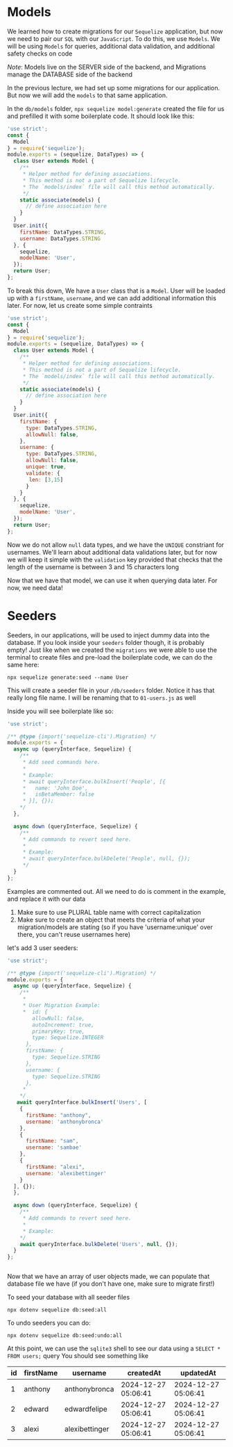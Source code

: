 # Models

We learned how to create migrations for our `Sequelize` application, but now we need to pair our `SQL` with our `JavaScript`. To do this, we use `Models`. We will be using `Models` for queries, additional data validation, and additional safety checks on code


*Note*: Models live on the SERVER side of the backend, and Migrations manage the DATABASE side of the backend


In the previous lecture, we had set up some migrations for our application. But now we will add the `models` to that same application.


In the `db/models` folder, `npx sequelize model:generate` created the file for us and prefilled it with some boilerplate code. It should look like this:


```js
'use strict';
const {
  Model
} = require('sequelize');
module.exports = (sequelize, DataTypes) => {
  class User extends Model {
    /**
     * Helper method for defining associations.
     * This method is not a part of Sequelize lifecycle.
     * The `models/index` file will call this method automatically.
     */
    static associate(models) {
      // define association here
    }
  }
  User.init({
    firstName: DataTypes.STRING,
    username: DataTypes.STRING
  }, {
    sequelize,
    modelName: 'User',
  });
  return User;
};

```

To break this down, We have a `User` class that is a `Model`. User will be loaded up with a `firstName`, `username`, and we can add additional information this later. For now, let us create some simple contraints

```js
'use strict';
const {
  Model
} = require('sequelize');
module.exports = (sequelize, DataTypes) => {
  class User extends Model {
    /**
     * Helper method for defining associations.
     * This method is not a part of Sequelize lifecycle.
     * The `models/index` file will call this method automatically.
     */
    static associate(models) {
      // define association here
    }
  }
  User.init({
    firstName: {
      type: DataTypes.STRING,
      allowNull: false,
    },
    username: {
      type: DataTypes.STRING,
      allowNull: false,
      unique: true,
      validate: {
       len: [3,15]
      }
    }
  }, {
    sequelize,
    modelName: 'User',
  });
  return User;
};

```

Now we do not allow `null` data types, and we have the `UNIQUE` constriant for usernames. We'll learn about additional data validations later, but for now we will keep it simple with the `validation` key provided that checks that the length of the username is between 3 and 15 characters long


Now that we have that model, we can use it when querying data later. For now, we need data!

# Seeders

Seeders, in our applications, will be used to inject dummy data into the database. If you look inside your `seeders` folder though, it is probably empty! Just like when we created the `migrations` we were able to use the terminal to create files and pre-load the boilerplate code, we can do the same here:

```
npx sequelize generate:seed --name User
```

This will create a seeder file in your `/db/seeders` folder. Notice it has that really long file name. I will be renaming that to `01-users.js` as well

Inside you will see boilerplate like so:

```js
'use strict';

/** @type {import('sequelize-cli').Migration} */
module.exports = {
  async up (queryInterface, Sequelize) {
    /**
     * Add seed commands here.
     *
     * Example:
     * await queryInterface.bulkInsert('People', [{
     *   name: 'John Doe',
     *   isBetaMember: false
     * }], {});
    */
  },

  async down (queryInterface, Sequelize) {
    /**
     * Add commands to revert seed here.
     *
     * Example:
     * await queryInterface.bulkDelete('People', null, {});
     */
  }
};


```

Examples are commented out. All we need to do is comment in the example, and replace it with our data

1. Make sure to use PLURAL table name with correct capitalization
2. Make sure to create an object that meets the criteria of what your migration/models are stating (so if you have 'username:unique' over there, you can't reuse usernames here)

let's add 3 user seeders:


```js
'use strict';

/** @type {import('sequelize-cli').Migration} */
module.exports = {
  async up (queryInterface, Sequelize) {
    /**
     *
     * User Migration Example:
     *  id: {
        allowNull: false,
        autoIncrement: true,
        primaryKey: true,
        type: Sequelize.INTEGER
      },
      firstName: {
        type: Sequelize.STRING
      },
      username: {
        type: Sequelize.STRING
      },
     *
    */
   await queryInterface.bulkInsert('Users', [
    {
      firstName: "anthony",
      username: 'anthonybronca'
    },
    {
      firstName: "sam",
      username: 'sambae'
    },
    {
      firstName: "alexi",
      username: 'alexibettinger'
    }
  ], {});
  },

  async down (queryInterface, Sequelize) {
    /**
     * Add commands to revert seed here.
     *
     * Example:
    */
    await queryInterface.bulkDelete('Users', null, {});
  }
};



```

Now that we have an array of user objects made, we can populate that database file we have (if you don't have one, make sure to migrate first!)

To seed your database with all seeder files
```
npx dotenv sequelize db:seed:all
```

To undo seeders you can do:

```
npx dotenv sequelize db:seed:undo:all
```


At this point, we can use the `sqlite3` shell to see our data using a `SELECT * FROM users;` query
You should see something like

| id | firstName |    username    |      createdAt      |      updatedAt      |
|--- | --------- | -------------- | ------------------- | ------------------- |
| 1  | anthony   | anthonybronca  | 2024-12-27 05:06:41 | 2024-12-27 05:06:41 |
| 2  | edward    | edwardfelipe   | 2024-12-27 05:06:41 | 2024-12-27 05:06:41 |
| 3  | alexi     | alexibettinger | 2024-12-27 05:06:41 | 2024-12-27 05:06:41 |

